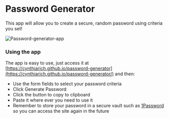 # Password Generator

This app will allow you to create a secure, random password using criteria you set!

![Password-generator-app](https://user-images.githubusercontent.com/15653252/69489301-9f834780-0e43-11ea-86e8-40a8b0c25240.png)

### Using the app

The app is easy to use, just access it at [https://cynthiarich.github.io/password-generator](https://cynthiarich.github.io/password-generator/) and then:

- Use the form fields to select your password criteria
- Click Generate Password
- Click the button to copy to clipboard
- Paste it where ever you need to use it
- Remember to store your password in a secure vault such as [1Password](https://1password.com/) so you can access the site again in the future
